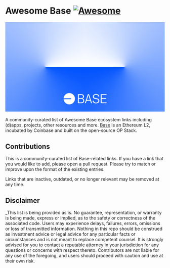 # Awesome Base [![Awesome](https://awesome.re/badge.svg)](https://awesome.re)

![Base](logo.webp)

A community-curated list of Awesome Base ecosystem links including (d)apps,
projects, other resources and more. [Base](https://base.org/) is an Ethereum L2,
incubated by Coinbase and built on the open-source OP Stack.

## Contributions

This is a community-curated list of Base-related links. If you have a link that
you would like to add, please open a pull request. Please try to match or
improve upon the format of the existing entries.

Links that are inactive, outdated, or no longer relevant may be removed at
any time.

## Disclaimer

_This list is being provided as is. No guarantee, representation, or warranty is
being made, express or implied, as to the safety or correctness of the
associated code. Users may experience delays, failures, errors, omissions or
loss of transmitted information. Nothing in this repo should be construed as
investment advice or legal advice for any particular facts or circumstances and
is not meant to replace competent counsel. It is strongly advised for you to
contact a reputable attorney in your jurisdiction for any questions or concerns
with respect thereto. Contributors are not liable for any use of the foregoing,
and users should proceed with caution and use at their own risk.
